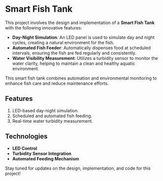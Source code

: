 # Smart Fish Tank  

This project involves the design and implementation of a **Smart Fish Tank** with the following innovative features:  

- **Day-Night Simulation**: An LED panel is used to simulate day and night cycles, creating a natural environment for the fish.  
- **Automated Fish Feeder**: Automatically dispenses food at scheduled intervals, ensuring the fish are fed regularly and consistently.  
- **Water Visibility Measurement**: Utilizes a turbidity sensor to monitor the water clarity, helping to maintain a clean and healthy aquatic environment.  

This smart fish tank combines automation and environmental monitoring to enhance fish care and reduce maintenance efforts.  

## Features  
1. LED-based day-night simulation.  
2. Scheduled and automated fish feeding.  
3. Real-time water turbidity measurement.  

## Technologies  
- **LED Control**  
- **Turbidity Sensor Integration**  
- **Automated Feeding Mechanism**  

Stay tuned for updates on the design, implementation, and code for this project!  
